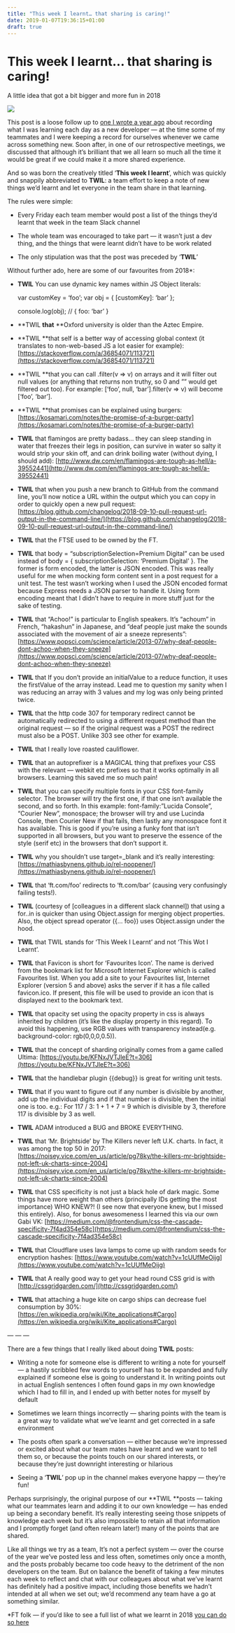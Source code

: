 ```yaml
---
title: "This week I learnt… that sharing is caring!"
date: 2019-01-07T19:36:15+01:00
draft: true
---
```

# This week I learnt… that sharing is caring!

A little idea that got a bit bigger and more fun in 2018

![](https://cdn-images-1.medium.com/max/2000/0*VIReZdHXSVD5ctMK.png)

This post is a loose follow up to [one I wrote a year ago](https://codeburst.io/one-year-on-as-a-new-developer-ebed0a36692) about recording what I was learning each day as a new developer — at the time some of my teammates and I were keeping a record for ourselves whenever we came across something new. Soon after, in one of our retrospective meetings, we discussed that although it’s brilliant that we all learn so much all the time it would be great if we could make it a more shared experience.

And so was born the creatively titled ‘**This week I learnt**’, which was quickly and snappily abbreviated to **TWIL**: a team effort to keep a note of new things we’d learnt and let everyone in the team share in that learning.

The rules were simple:

* Every Friday each team member would post a list of the things they’d learnt that week in the team Slack channel

* The whole team was encouraged to take part — it wasn’t just a dev thing, and the things that were learnt didn’t have to be work related

* The only stipulation was that the post was preceded by ‘**TWIL**’

Without further ado, here are some of our favourites from 2018*:

* **TWIL** You can use dynamic key names within JS Object literals:

    var customKey = ‘foo’;
    var obj = { [customKey]: ‘bar’ };
     
    console.log(obj); // { foo: ‘bar’ }

* **TWIL **that** **Oxford university is older than the Aztec Empire.

* **TWIL **that self is a better way of accessing global context (it translates to non-web-based JS a lot easier for example): [https://stackoverflow.com/a/36854071/113721](https://stackoverflow.com/a/36854071/113721)

* **TWIL **that you can call .filter(v => v) on arrays and it will filter out null values (or anything that returns non truthy, so 0 and ”” would get filtered out too). For example: [‘foo’, null, ‘bar’].filter(v => v) will become [‘foo’, ‘bar’].

* **TWIL **that promises can be explained using burgers: [https://kosamari.com/notes/the-promise-of-a-burger-party](https://kosamari.com/notes/the-promise-of-a-burger-party)

* **TWIL** that flamingos are pretty badass… they can sleep standing in water that freezes their legs in position, can survive in water so salty it would strip your skin off, and can drink boiling water (without dying, I should add): [http://www.dw.com/en/flamingos-are-tough-as-hell/a-39552441](http://www.dw.com/en/flamingos-are-tough-as-hell/a-39552441)

* **TWIL** that when you push a new branch to GitHub from the command line, you’ll now notice a URL within the output which you can copy in order to quickly open a new pull request: [https://blog.github.com/changelog/2018-09-10-pull-request-url-output-in-the-command-line/](https://blog.github.com/changelog/2018-09-10-pull-request-url-output-in-the-command-line/)

* **TWIL** that the FTSE used to be owned by the FT.

* **TWIL** that body = “subscriptionSelection=Premium Digital” can be used instead of body = { subscriptionSelection: ‘Premium Digital’ }. The former is form encoded, the latter is JSON encoded. This was really useful for me when mocking form content sent in a post request for a unit test. The test wasn’t working when I used the JSON encoded format because Express needs a JSON parser to handle it. Using form encoding meant that I didn’t have to require in more stuff just for the sake of testing.

* **TWIL** that “Achoo!” is particular to English speakers. It’s “achoum” in French, “hakashun” in Japanese, and “deaf people just make the sounds associated with the movement of air a sneeze represents”: [https://www.popsci.com/science/article/2013-07/why-deaf-people-dont-achoo-when-they-sneeze](https://www.popsci.com/science/article/2013-07/why-deaf-people-dont-achoo-when-they-sneeze)

* **TWIL** that If you don’t provide an initialValue to a reduce function, it uses the firstValue of the array instead. Lead me to question my sanity when I was reducing an array with 3 values and my log was only being printed twice.

* **TWIL** that the http code 307 for temporary redirect cannot be automatically redirected to using a different request method than the original request — so if the original request was a POST the redirect must also be a POST. Unlike 303 see other for example.

* **TWIL** that I really love roasted cauliflower.

* **TWIL** that an autoprefixer is a MAGICAL thing that prefixes your CSS with the relevant — webkit etc prefixes so that it works optimally in all browsers. Learning this saved me so much pain!

* **TWIL** that you can specify multiple fonts in your CSS font-family selector. The browser will try the first one, if that one isn’t available the second, and so forth. In this example: font-family:”Lucida Console”, “Courier New”, monospace; the browser will try and use Lucinda Console, then Courier New if that fails, then lastly any monospace font it has available. This is good if you’re using a funky font that isn’t supported in all browsers, but you want to preserve the essence of the style (serif etc) in the browsers that don’t support it.

* **TWIL** why you shouldn’t use target=_blank and it’s really interesting: [https://mathiasbynens.github.io/rel-noopener/](https://mathiasbynens.github.io/rel-noopener/)

* **TWIL** that ‘ft.com/foo’ redirects to ‘ft.com/bar’ (causing very confusingly failing tests!).

* **TWIL** (courtesy of [colleagues in a different slack channel]) that using a for..in is quicker than using Object.assign for merging object properties. Also, the object spread operator ({… foo}) uses Object.assign under the hood.

* **TWIL** that TWIL stands for ‘This Week I Learnt’ and not ‘This Wot I Learnt’.

* **TWIL** that Favicon is short for ‘Favourites Icon’. The name is derived from the bookmark list for Microsoft Internet Explorer which is called Favourites list. When you add a site to your Favourites list, Internet Explorer (version 5 and above) asks the server if it has a file called favicon.ico. If present, this file will be used to provide an icon that is displayed next to the bookmark text.

* **TWIL** that opacity set using the opacity property in css is always inherited by children (it’s like the display property in this regard). To avoid this happening, use RGB values with transparency instead(e.g. background-color: rgb(0,0,0,0.5)).

* **TWIL** that the concept of sharding originally comes from a game called Ultima: [https://youtu.be/KFNxJVTJleE?t=306](https://youtu.be/KFNxJVTJleE?t=306)

* **TWIL** that the handlebar plugin {{debug}} is great for writing unit tests.

* **TWIL** that if you want to figure out if any number is divisible by another, add up the individual digits and if that number is divisible, then the initial one is too. e.g.: For 117 / 3: 1 + 1 + 7 = 9 which is divisible by 3, therefore 117 is divisible by 3 as well.

* **TWIL** ADAM introduced a BUG and BROKE EVERYTHING.

* **TWIL** that ‘Mr. Brightside’ by The Killers never left U.K. charts. In fact, it was among the top 50 in 2017: [https://noisey.vice.com/en_us/article/pg78ky/the-killers-mr-brightside-not-left-uk-charts-since-2004](https://noisey.vice.com/en_us/article/pg78ky/the-killers-mr-brightside-not-left-uk-charts-since-2004)

* **TWIL** that CSS specificity is not just a black hole of dark magic. Some things have more weight than others (principally IDs getting the most importance) WHO KNEW?! (I see now that everyone knew, but I missed this entirely). Also, for bonus awesomeness I learned this via our own Gabi VK: [https://medium.com/@frontendium/css-the-cascade-specificity-7f4ad354e58c](https://medium.com/@frontendium/css-the-cascade-specificity-7f4ad354e58c)

* **TWIL** that Cloudflare uses lava lamps to come up with random seeds for encryption hashes: [https://www.youtube.com/watch?v=1cUUfMeOijg](https://www.youtube.com/watch?v=1cUUfMeOijg)

* **TWIL** that A really good way to get your head round CSS grid is with [http://cssgridgarden.com/](http://cssgridgarden.com/)

* **TWIL** that attaching a huge kite on cargo ships can decrease fuel consumption by 30%: [https://en.wikipedia.org/wiki/Kite_applications#Cargo](https://en.wikipedia.org/wiki/Kite_applications#Cargo)

— — —

There are a few things that I really liked about doing **TWIL** posts:

* Writing a note for someone else is different to writing a note for yourself — a hastily scribbled few words to yourself has to be expanded and fully explained if someone else is going to understand it. In writing points out in actual English sentences I often found gaps in my own knowledge which I had to fill in, and I ended up with better notes for myself by default

* Sometimes we learn things incorrectly — sharing points with the team is a great way to validate what we’ve learnt and get corrected in a safe environment

* The posts often spark a conversation — either because we’re impressed or excited about what our team mates have learnt and we want to tell them so, or because the points touch on our shared interests, or because they’re just downright interesting or hilarious

* Seeing a ‘**TWIL**’ pop up in the channel makes everyone happy — they’re fun!

Perhaps surprisingly, the original purpose of our **TWIL **posts — taking what our teammates learn and adding it to our own knowledge — has ended up being a secondary benefit. It’s really interesting seeing those snippets of knowledge each week but it’s also impossible to retain all that information and I promptly forget (and often relearn later!) many of the points that are shared.

Like all things we try as a team, It’s not a perfect system — over the course of the year we’ve posted less and less often, sometimes only once a month, and the posts probably became too code heavy to the detriment of the non developers on the team. But on balance the benefit of taking a few minutes each week to reflect and chat with our colleagues about what we’ve learnt has definitely had a positive impact, including those benefits we hadn’t intended at all when we set out; we’d recommend any team have a go at something similar.

*FT folk — if you’d like to see a full list of what we learnt in 2018 [you can do so here](https://docs.google.com/document/d/1WvCCNGyOMsZlHMtOz8iMtmZw2RoP9Y2x9seUISjNz6E/edit?usp=sharing)

